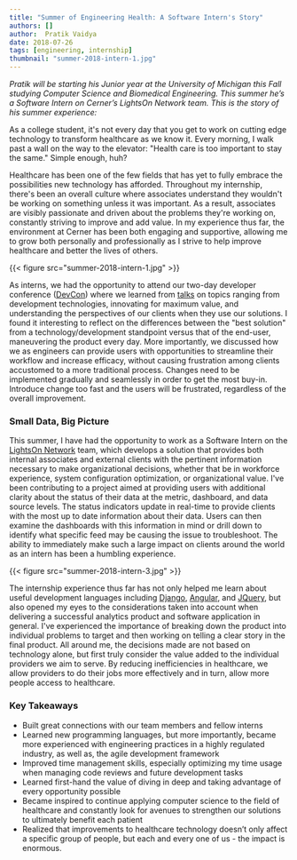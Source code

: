```yaml
---
title: "Summer of Engineering Health: A Software Intern's Story"
authors: []
author:  Pratik Vaidya
date: 2018-07-26
tags: [engineering, internship]
thumbnail: "summer-2018-intern-1.jpg"
---
```


_Pratik will be starting his Junior year at the University of Michigan this Fall studying Computer Science and Biomedical Engineering. This summer he’s a Software Intern on Cerner’s LightsOn Network team. This is the story of his summer experience:_

As a college student, it's not every day that you get to work on cutting edge technology to transform healthcare as we know it. Every morning, I walk past a wall on the way to the elevator: "Health care is too important to stay the same." Simple enough, huh?

Healthcare has been one of the few fields that has yet to fully embrace the possibilities new technology has afforded. Throughout my internship, there's been an overall culture where associates understand they wouldn't be working on something unless it was important. As a result, associates are visibly passionate and driven about the problems they're working on, constantly striving to improve and add value. In my experience thus far, the environment at Cerner has been both engaging and supportive, allowing me to grow both personally and professionally as I strive to help improve healthcare and better the lives of others.

{{< figure src="summer-2018-intern-1.jpg" >}}

As interns, we had the opportunity to attend our two-day developer conference ([DevCon](https://engineering.cerner.com/2013/08/devcon/)) where we learned from [talks](https://www.youtube.com/user/CernerEng/featured) on topics ranging from development technologies, innovating for maximum value, and understanding the perspectives of our clients when they use our solutions. I found it interesting to reflect on the differences between the "best solution" from a technology/development standpoint versus that of the end-user, maneuvering the product every day. More importantly, we discussed how we as engineers can provide users with opportunities to streamline their workflow and increase efficacy, without causing frustration among clients accustomed to a more traditional process. Changes need to be implemented gradually and seamlessly in order to get the most buy-in. Introduce change too fast and the users will be frustrated, regardless of the overall improvement.

### Small Data, Big Picture

This summer, I have had the opportunity to work as a Software Intern on the [LightsOn Network](https://www.cerner.com/solutions/lights-on-network) team, which develops a solution that provides both internal associates and external clients with the pertinent information necessary to make organizational decisions, whether that be in workforce experience, system configuration optimization, or organizational value. I've been contributing to a project aimed at providing users with additional clarity about the status of their data at the metric, dashboard, and data source levels. The status indicators update in real-time to provide clients with the most up to date information about their data. Users can then examine the dashboards with this information in mind or drill down to identify what specific feed may be causing the issue to troubleshoot. The ability to immediately make such a large impact on clients around the world as an intern has been a humbling experience.

{{< figure src="summer-2018-intern-3.jpg" >}}

The internship experience thus far has not only helped me learn about useful development languages including [Django](https://www.djangoproject.com/), [Angular](https://angular.io/), and [JQuery](https://jquery.com/), but also opened my eyes to the considerations taken into account when delivering a successful analytics product and software application in general. I've experienced the importance of breaking down the product into individual problems to target and then working on telling a clear story in the final product. All around me, the decisions made are not based on technology alone, but first truly consider the value added to the individual providers we aim to serve. By reducing inefficiencies in healthcare, we allow providers to do their jobs more effectively and in turn, allow more people access to healthcare.

### Key Takeaways

* Built great connections with our team members and fellow interns
* Learned new programming languages, but more importantly, became more experienced with engineering practices in a highly regulated industry, as well as, the agile development framework
* Improved time management skills, especially optimizing my time usage when managing code reviews and future development tasks
* Learned first-hand the value of diving in deep and taking advantage of every opportunity possible
* Became inspired to continue applying computer science to the field of healthcare and constantly look for avenues to strengthen our solutions to ultimately benefit each patient
* Realized that improvements to healthcare technology doesn’t only affect a specific group of people, but each and every one of us - the impact is enormous.
